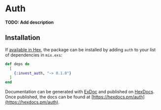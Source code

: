 # Auth

**TODO: Add description**

## Installation

If [available in Hex](https://hex.pm/docs/publish), the package can be installed
by adding `auth` to your list of dependencies in `mix.exs`:

```elixir
def deps do
  [
    {:invest_auth, "~> 0.1.0"}
  ]
end
```

Documentation can be generated with [ExDoc](https://github.com/elixir-lang/ex_doc)
and published on [HexDocs](https://hexdocs.pm). Once published, the docs can
be found at [https://hexdocs.pm/auth](https://hexdocs.pm/auth).

